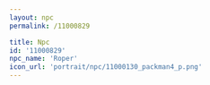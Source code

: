 ```yaml
---
layout: npc
permalink: /11000829

title: Npc
id: '11000829'
npc_name: 'Roper'
icon_url: 'portrait/npc/11000130_packman4_p.png'
---
```

